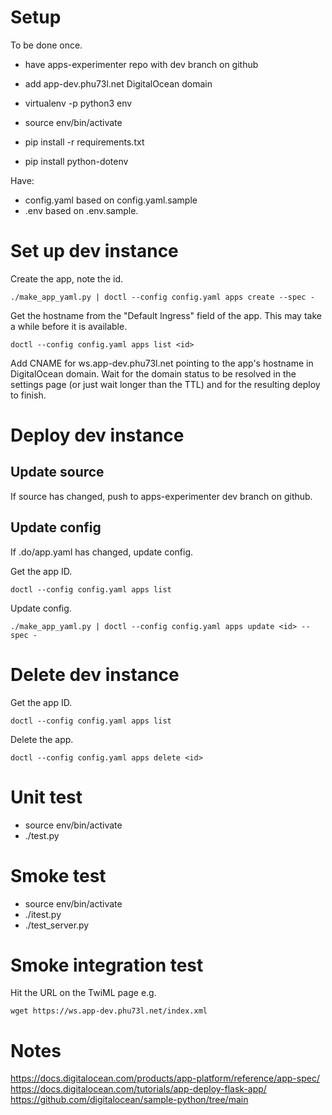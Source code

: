 # Setup

To be done once.

- have apps-experimenter repo with dev branch on github
- add app-dev.phu73l.net DigitalOcean domain

- virtualenv -p python3 env
- source env/bin/activate
- pip install -r requirements.txt
- pip install python-dotenv

Have:

- config.yaml based on config.yaml.sample
- .env based on .env.sample.

# Set up dev instance

Create the app, note the id.

    ./make_app_yaml.py | doctl --config config.yaml apps create --spec -
    
Get the hostname from the "Default Ingress" field of the app. This may take a while before it is available.

    doctl --config config.yaml apps list <id>

Add CNAME for ws.app-dev.phu73l.net pointing to the app's hostname in DigitalOcean domain. Wait for the domain status to be resolved in the settings page (or just wait longer than the TTL) and for the resulting deploy to finish.

# Deploy dev instance

## Update source

If source has changed, push to apps-experimenter dev branch on github.

## Update config

If .do/app.yaml has changed, update config.

Get the app ID.

    doctl --config config.yaml apps list

Update config.

    ./make_app_yaml.py | doctl --config config.yaml apps update <id> --spec -

# Delete dev instance

Get the app ID.

    doctl --config config.yaml apps list

Delete the app.

    doctl --config config.yaml apps delete <id>

# Unit test

- source env/bin/activate
- ./test.py

# Smoke test

- source env/bin/activate
- ./itest.py
- ./test_server.py

# Smoke integration test

Hit the URL on the TwiML page e.g.

    wget https://ws.app-dev.phu73l.net/index.xml

# Notes

https://docs.digitalocean.com/products/app-platform/reference/app-spec/
https://docs.digitalocean.com/tutorials/app-deploy-flask-app/
https://github.com/digitalocean/sample-python/tree/main

